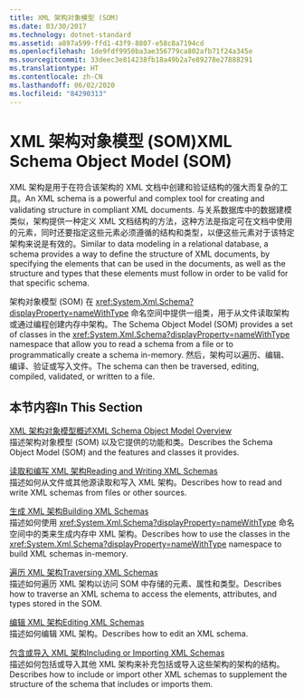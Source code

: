 ```yaml
---
title: XML 架构对象模型 (SOM)
ms.date: 03/30/2017
ms.technology: dotnet-standard
ms.assetid: a897a599-ffd1-43f9-8807-e58c8a7194cd
ms.openlocfilehash: 1de9fdf9950ba3ae356779ca802afb71f24a345e
ms.sourcegitcommit: 33deec3e814238fb18a49b2a7e89278e27888291
ms.translationtype: HT
ms.contentlocale: zh-CN
ms.lasthandoff: 06/02/2020
ms.locfileid: "84290313"
---
```

# <a name="xml-schema-object-model-som"></a><span data-ttu-id="dea34-102">XML 架构对象模型 (SOM)</span><span class="sxs-lookup"><span data-stu-id="dea34-102">XML Schema Object Model (SOM)</span></span>
<span data-ttu-id="dea34-103">XML 架构是用于在符合该架构的 XML 文档中创建和验证结构的强大而复杂的工具。</span><span class="sxs-lookup"><span data-stu-id="dea34-103">An XML schema is a powerful and complex tool for creating and validating structure in compliant XML documents.</span></span> <span data-ttu-id="dea34-104">与关系数据库中的数据建模类似，架构提供一种定义 XML 文档结构的方法，这种方法是指定可在文档中使用的元素，同时还要指定这些元素必须遵循的结构和类型，以便这些元素对于该特定架构来说是有效的。</span><span class="sxs-lookup"><span data-stu-id="dea34-104">Similar to data modeling in a relational database, a schema provides a way to define the structure of XML documents, by specifying the elements that can be used in the documents, as well as the structure and types that these elements must follow in order to be valid for that specific schema.</span></span>  
  
 <span data-ttu-id="dea34-105">架构对象模型 (SOM) 在 <xref:System.Xml.Schema?displayProperty=nameWithType> 命名空间中提供一组类，用于从文件读取架构或通过编程创建内存中架构。</span><span class="sxs-lookup"><span data-stu-id="dea34-105">The Schema Object Model (SOM) provides a set of classes in the <xref:System.Xml.Schema?displayProperty=nameWithType> namespace that allow you to read a schema from a file or to programmatically create a schema in-memory.</span></span> <span data-ttu-id="dea34-106">然后，架构可以遍历、编辑、编译、验证或写入文件。</span><span class="sxs-lookup"><span data-stu-id="dea34-106">The schema can then be traversed, editing, compiled, validated, or written to a file.</span></span>  
  
## <a name="in-this-section"></a><span data-ttu-id="dea34-107">本节内容</span><span class="sxs-lookup"><span data-stu-id="dea34-107">In This Section</span></span>  
 [<span data-ttu-id="dea34-108">XML 架构对象模型概述</span><span class="sxs-lookup"><span data-stu-id="dea34-108">XML Schema Object Model Overview</span></span>](xml-schema-object-model-overview.md)  
 <span data-ttu-id="dea34-109">描述架构对象模型 (SOM) 以及它提供的功能和类。</span><span class="sxs-lookup"><span data-stu-id="dea34-109">Describes the Schema Object Model (SOM) and the features and classes it provides.</span></span>  
  
 [<span data-ttu-id="dea34-110">读取和编写 XML 架构</span><span class="sxs-lookup"><span data-stu-id="dea34-110">Reading and Writing XML Schemas</span></span>](reading-and-writing-xml-schemas.md)  
 <span data-ttu-id="dea34-111">描述如何从文件或其他源读取和写入 XML 架构。</span><span class="sxs-lookup"><span data-stu-id="dea34-111">Describes how to read and write XML schemas from files or other sources.</span></span>  
  
 [<span data-ttu-id="dea34-112">生成 XML 架构</span><span class="sxs-lookup"><span data-stu-id="dea34-112">Building XML Schemas</span></span>](building-xml-schemas.md)  
 <span data-ttu-id="dea34-113">描述如何使用 <xref:System.Xml.Schema?displayProperty=nameWithType> 命名空间中的类来生成内存中 XML 架构。</span><span class="sxs-lookup"><span data-stu-id="dea34-113">Describes how to use the classes in the <xref:System.Xml.Schema?displayProperty=nameWithType> namespace to build XML schemas in-memory.</span></span>  
  
 [<span data-ttu-id="dea34-114">遍历 XML 架构</span><span class="sxs-lookup"><span data-stu-id="dea34-114">Traversing XML Schemas</span></span>](traversing-xml-schemas.md)  
 <span data-ttu-id="dea34-115">描述如何遍历 XML 架构以访问 SOM 中存储的元素、属性和类型。</span><span class="sxs-lookup"><span data-stu-id="dea34-115">Describes how to traverse an XML schema to access the elements, attributes, and types stored in the SOM.</span></span>  
  
 [<span data-ttu-id="dea34-116">编辑 XML 架构</span><span class="sxs-lookup"><span data-stu-id="dea34-116">Editing XML Schemas</span></span>](editing-xml-schemas.md)  
 <span data-ttu-id="dea34-117">描述如何编辑 XML 架构。</span><span class="sxs-lookup"><span data-stu-id="dea34-117">Describes how to edit an XML schema.</span></span>  
  
 [<span data-ttu-id="dea34-118">包含或导入 XML 架构</span><span class="sxs-lookup"><span data-stu-id="dea34-118">Including or Importing XML Schemas</span></span>](including-or-importing-xml-schemas.md)  
 <span data-ttu-id="dea34-119">描述如何包括或导入其他 XML 架构来补充包括或导入这些架构的架构的结构。</span><span class="sxs-lookup"><span data-stu-id="dea34-119">Describes how to include or import other XML schemas to supplement the structure of the schema that includes or imports them.</span></span>
